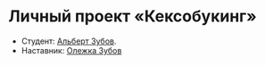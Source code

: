 # Личный проект «Кексобукинг»

* Студент: [Альберт Зубов](https://htmlacademy.ru/profile/id915403).
* Наставник: [Олежка Зубов](https://htmlacademy.ru/profile/id42701)
